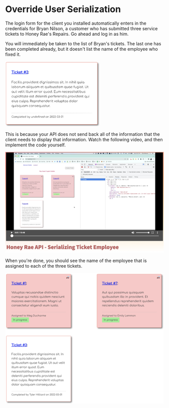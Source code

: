 # Override User Serialization

The login form for the client you installed automatically enters in the credentials for Bryan Nilson, a customer who has submitted three service tickets to Honey Rae's Repairs. Go ahead and log in as him.

You will immediately be taken to the list of Bryan's tickets. The last one has been completed already, but it doesn't list the name of the employee who fixed it.

<img src="./images/completed_ticket.png" width="300px" alt="Image of completed ticket, but undefined employee name" />

This is because your API does not send back all of the information that the client needs to display that information. Watch the following video, and then implement the code yourself.

[![Honey Rae API - Serializing Ticket Employee Video](images/ticket_with_employee_video.png)](https://watch.screencastify.com/v/CJPF5fiVlqsZH8nxo892)


When you're done, you should see the name of the employee that is assigned to each of the three tickets.

<img src="./images/tickets_with_employees.png" width="630px" alt="Image of completed ticket, but undefined employee name" />